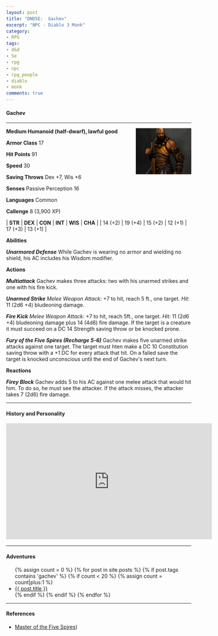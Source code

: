 ```yaml
---
layout: post
title: "DND5E:  Gachev"
excerpt: "NPC - Diablo 3 Monk"
category:
- RPG
tags:
- d&d
- 5e
- rpg
- npc
- rpg_people
- diablo
- monk
comments: true
---
```


#### Gachev

----

<a href="http://img3.mmo.mmo4arab.com/news/2011/01/31/co/co/3.jpg"><img src="/images/dnd/gachev.jpg" style="float: right; height: auto; width: 30%"></a>

**Medium Humanoid (half-dwarf), lawful good**

**Armor Class** 17

**Hit Points**  91

**Speed** 30

**Saving Throws**  Dex +7, Wis +6

**Senses** Passive Perception 16

**Languages** Common

**Callenge** 8 (3,900 XP)

| **STR** | **DEX** | **CON** | **INT** | **WIS** | **CHA** |
| 14 (+2) | 19 (+4) | 15 (+2) | 12 (+1) | 17 (+3) | 13 (+1) |


**Abilities**

***Unarmored Defense***  While Gachev is wearing no armor and wielding no shield, his AC includes his Wisdom modifier.

**Actions**

***Multiattack***  Gachev makes three attacks:  two with his unarmed strikes and one with his fire kick.

***Unarmed Strike***  *Melee Weapon Attack:*  +7 to hit, reach 5 ft., one target.  *Hit*: 11 (2d6 +4) bludeoning damage.

***Fire Kick***  *Melee Weapon Attack:* +7 to hit, reach 5ft., one target.  *Hit:*  11 (2d6 +4) bludeoning damage plus 14 (4d6) fire damage.  If the target is a creature it must succeed on a DC 14 Strength saving throw or be knocked prone.

***Fury of the Five Spires (Recharge 5-6)***  Gachev makes five unarmed strike attacks against one target.  The target must hten make a DC 10 Constitution saving throw with a +1 DC for every attack that hit.  On a failed save the target is knocked unconscious until the end of Gachev's next turn.

**Reactions**

***Firey Block***  Gachev adds 5 to his AC against one melee attack that would hit him.  To do so, he must see the attacker.  If the attack misses, the attacker takes 7 (2d6) fire damage.

----

#### History and Personality

<iframe width="560" height="315" src="https://www.youtube.com/embed/4cJfxhBgq8c" frameborder="0" allowfullscreen></iframe>

----

#### Adventures

<ul class="posts">
{% assign count = 0 %}
{% for post in site.posts %}
  {% if post.tags contains 'gachev' %}
    {% if count < 20 %}
      {% assign count = count|plus:1 %}
      <div class="post_info">
        <li>
          <a href="{{ post.url }}">{{ post.title }}</a>
        </li>
      </div>
    {% endif %}
  {% endif %}
{% endfor %}
</ul>

----

#### References

- [Master of the Five Spires](https://i.imgur.com/HIvPzSj.jpg))